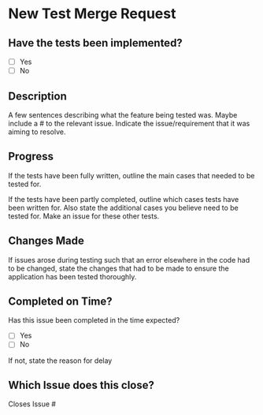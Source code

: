 <h1>New Test Merge Request</h1>

<h2>Have the tests been implemented?</h2>

* [ ]  Yes
* [ ]  No

<h2>Description</h2>
A few sentences describing what the feature being tested was. Maybe include a # to the relevant issue.
Indicate the issue/requirement that it was aiming to resolve.

<h2>Progress</h2>
If the tests have been fully written, outline the main cases that needed to be tested for.

If the tests have been partly completed, outline which cases tests have been written for. Also state the additional cases you believe need to be tested for. Make an issue for these other tests.

<h2>Changes Made</h2>
If issues arose during testing such that an error elsewhere in the code had to be changed, state the changes that had to be made to ensure the application has been tested thoroughly.

<h2>Completed on Time?</h2>
Has this issue been completed in the time expected?

* [ ]  Yes
* [ ]  No

If not, state the reason for delay

<h2>Which Issue does this close?</h2>
Closes Issue #
